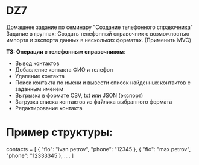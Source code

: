 # DZ7

Домашнее задание по семинару "Создание телефонного справочника"
Задание в группах: Создать телефонный справочник с возможностью импорта и экспорта данных в нескольких форматах. (Применить MVC)

**ТЗ: Операции с телефонным справочником**:

* Вывод контактов
* Добавление контакта ФИО и телефон
* Удаление контакта
* Поиск контакта по имени и вывести список найденных контактов с заданным именем
* Выгрызка в формате CSV, txt или JSON (экспорт)
* Загрузка списка контактов из файлика выбранного формата
* Редактирование контакта
# Пример структуры:

contacts = [ { "fio": "ivan petrov", "phone": "12345 }, { "fio": "max petrov", "phone": "12333345 }, .... ]
